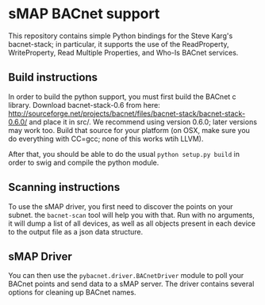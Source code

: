 
sMAP BACnet support
===================

This repository contains simple Python bindings for the Steve Karg's
bacnet-stack; in particular, it supports the use of the ReadProperty,
WriteProperty, Read Multiple Properties, and Who-Is BACnet services.

Build instructions
------------------
In order to build the python support, you must first build the BACnet c
library.  Download bacnet-stack-0.6 from here:
http://sourceforge.net/projects/bacnet/files/bacnet-stack/bacnet-stack-0.6.0/
and place it in src/.  We recommend using version 0.6.0; later versions may
work too.  Build that source for your platform (on OSX, make sure you do
everything with CC=gcc; none of this works wtih LLVM).

After that, you should be able to do the usual `python setup.py build` in order
to swig and compile the python module.

Scanning instructions
---------------------
To use the sMAP driver, you first need to discover the points on your
subnet.  the ``bacnet-scan`` tool will help you with that.  Run with
no arguments, it will dump a list of all devices, as well as all
objects present in each device to the output file as a json data structure.

sMAP Driver
-----------
You can then use the ``pybacnet.driver.BACnetDriver`` module to poll your
BACnet points and send data to a sMAP server.  The driver contains several
options for cleaning up BACnet names.

